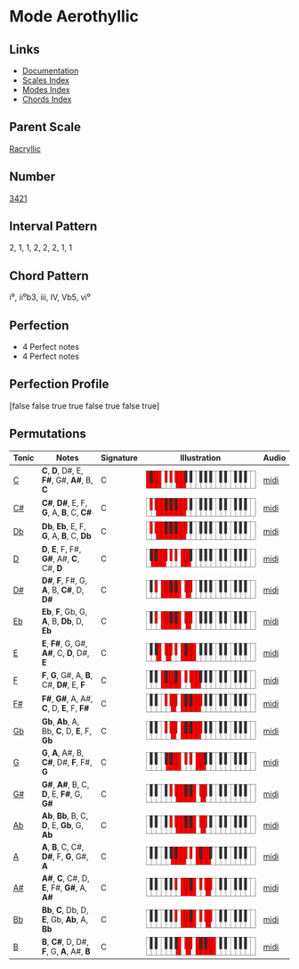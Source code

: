 # Mode Aerothyllic

## Links

- [Documentation](README.md)
- [Scales Index](Scales.md)
- [Modes Index](Modes.md)
- [Chords Index](Chords.md)

## Parent Scale

[Racryllic](ScaleRacryllic.md)

## Number

[3421](https://ianring.com/musictheory/scales/3421)

## Interval Pattern

2, 1, 1, 2, 2, 2, 1, 1

## Chord Pattern

i⁰, ii⁰b3, iii, IV, Vb5, vi⁰

## Perfection

- 4 Perfect notes
- 4 Perfect notes

## Perfection Profile

[false false true true false true false true]

## Permutations

| Tonic | Notes | Signature | Illustration | Audio |
|-------|-------|-----------|--------------|-------|
| [C](ModeCNaturalAerothyllic.md) | **C**, **D**, D#, E, **F#**, G#, **A#**, B, **C** | C | ![CNaturalAerothyllic](ModeCNaturalAerothyllic.png) | [midi](https://github.com/edipermadi/music/blob/main/docs/ModeCNaturalAerothyllic.mid?raw=true) |
| [C#](ModeCSharpAerothyllic.md) | **C#**, **D#**, E, F, **G**, A, **B**, C, **C#** | C | ![CSharpAerothyllic](ModeCSharpAerothyllic.png) | [midi](https://github.com/edipermadi/music/blob/main/docs/ModeCSharpAerothyllic.mid?raw=true) |
| [Db](ModeDFlatAerothyllic.md) | **Db**, **Eb**, E, F, **G**, A, **B**, C, **Db** | C | ![DFlatAerothyllic](ModeDFlatAerothyllic.png) | [midi](https://github.com/edipermadi/music/blob/main/docs/ModeDFlatAerothyllic.mid?raw=true) |
| [D](ModeDNaturalAerothyllic.md) | **D**, **E**, F, F#, **G#**, A#, **C**, C#, **D** | C | ![DNaturalAerothyllic](ModeDNaturalAerothyllic.png) | [midi](https://github.com/edipermadi/music/blob/main/docs/ModeDNaturalAerothyllic.mid?raw=true) |
| [D#](ModeDSharpAerothyllic.md) | **D#**, **F**, F#, G, **A**, B, **C#**, D, **D#** | C | ![DSharpAerothyllic](ModeDSharpAerothyllic.png) | [midi](https://github.com/edipermadi/music/blob/main/docs/ModeDSharpAerothyllic.mid?raw=true) |
| [Eb](ModeEFlatAerothyllic.md) | **Eb**, **F**, Gb, G, **A**, B, **Db**, D, **Eb** | C | ![EFlatAerothyllic](ModeEFlatAerothyllic.png) | [midi](https://github.com/edipermadi/music/blob/main/docs/ModeEFlatAerothyllic.mid?raw=true) |
| [E](ModeENaturalAerothyllic.md) | **E**, **F#**, G, G#, **A#**, C, **D**, D#, **E** | C | ![ENaturalAerothyllic](ModeENaturalAerothyllic.png) | [midi](https://github.com/edipermadi/music/blob/main/docs/ModeENaturalAerothyllic.mid?raw=true) |
| [F](ModeFNaturalAerothyllic.md) | **F**, **G**, G#, A, **B**, C#, **D#**, E, **F** | C | ![FNaturalAerothyllic](ModeFNaturalAerothyllic.png) | [midi](https://github.com/edipermadi/music/blob/main/docs/ModeFNaturalAerothyllic.mid?raw=true) |
| [F#](ModeFSharpAerothyllic.md) | **F#**, **G#**, A, A#, **C**, D, **E**, F, **F#** | C | ![FSharpAerothyllic](ModeFSharpAerothyllic.png) | [midi](https://github.com/edipermadi/music/blob/main/docs/ModeFSharpAerothyllic.mid?raw=true) |
| [Gb](ModeGFlatAerothyllic.md) | **Gb**, **Ab**, A, Bb, **C**, D, **E**, F, **Gb** | C | ![GFlatAerothyllic](ModeGFlatAerothyllic.png) | [midi](https://github.com/edipermadi/music/blob/main/docs/ModeGFlatAerothyllic.mid?raw=true) |
| [G](ModeGNaturalAerothyllic.md) | **G**, **A**, A#, B, **C#**, D#, **F**, F#, **G** | C | ![GNaturalAerothyllic](ModeGNaturalAerothyllic.png) | [midi](https://github.com/edipermadi/music/blob/main/docs/ModeGNaturalAerothyllic.mid?raw=true) |
| [G#](ModeGSharpAerothyllic.md) | **G#**, **A#**, B, C, **D**, E, **F#**, G, **G#** | C | ![GSharpAerothyllic](ModeGSharpAerothyllic.png) | [midi](https://github.com/edipermadi/music/blob/main/docs/ModeGSharpAerothyllic.mid?raw=true) |
| [Ab](ModeAFlatAerothyllic.md) | **Ab**, **Bb**, B, C, **D**, E, **Gb**, G, **Ab** | C | ![AFlatAerothyllic](ModeAFlatAerothyllic.png) | [midi](https://github.com/edipermadi/music/blob/main/docs/ModeAFlatAerothyllic.mid?raw=true) |
| [A](ModeANaturalAerothyllic.md) | **A**, **B**, C, C#, **D#**, F, **G**, G#, **A** | C | ![ANaturalAerothyllic](ModeANaturalAerothyllic.png) | [midi](https://github.com/edipermadi/music/blob/main/docs/ModeANaturalAerothyllic.mid?raw=true) |
| [A#](ModeASharpAerothyllic.md) | **A#**, **C**, C#, D, **E**, F#, **G#**, A, **A#** | C | ![ASharpAerothyllic](ModeASharpAerothyllic.png) | [midi](https://github.com/edipermadi/music/blob/main/docs/ModeASharpAerothyllic.mid?raw=true) |
| [Bb](ModeBFlatAerothyllic.md) | **Bb**, **C**, Db, D, **E**, Gb, **Ab**, A, **Bb** | C | ![BFlatAerothyllic](ModeBFlatAerothyllic.png) | [midi](https://github.com/edipermadi/music/blob/main/docs/ModeBFlatAerothyllic.mid?raw=true) |
| [B](ModeBNaturalAerothyllic.md) | **B**, **C#**, D, D#, **F**, G, **A**, A#, **B** | C | ![BNaturalAerothyllic](ModeBNaturalAerothyllic.png) | [midi](https://github.com/edipermadi/music/blob/main/docs/ModeBNaturalAerothyllic.mid?raw=true) |
